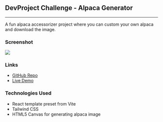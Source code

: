 ## DevProject Challenge - Alpaca Generator

---

A fun alpaca accessorizer project where you can custom your own alpaca and download the image.

### Screenshot

![](https://i.imgur.com/0br1iLV.png)

### Links

- [GitHub Repo](https://github.com/williamafil/dp-alpaca-generator)
- [Live Demo](https://dp-alpaca-generator.vercel.app/)

### Technologies Used

- React template preset from Vite
- Tailwind CSS
- HTML5 Canvas for generating alpaca image
